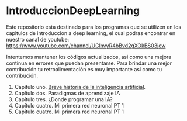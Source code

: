 # IntroduccionDeepLearning

Este repositorio esta destinado para los programas que se utilizen en los capitulos de introduccion a deep learning, el cual podras encontrar en nuestro canal de youtube: https://www.youtube.com/channel/UClnvyR4bBvd2gXOkBS03jew

Intentemos mantener los códigos actualizados, asi como una mejora continua en errores que puedan presentarse. Para brindar una mejor contribución tu retroalimentación es muy importante asi como tu contribución.

1. Capítulo uno. [Breve historia de la inteligencia artificial](https://www.youtube.com/watch?v=z6mFrGb3-sM&t=1s).
2. Capítulo dos. Paradigmas de aprendizaje IA
3. Capítulo tres. ¿Donde programar una IA?
4. Capítulo cuatro. Mi primera red neuronal PT 1
5. Capítulo cuatro. Mi primera red neuronal PT 1

